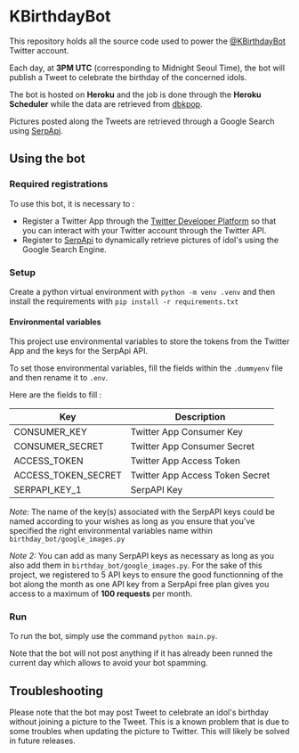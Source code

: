 # KBirthdayBot

This repository holds all the source code used to power the [@KBirthdayBot](https://twitter.com/KBirthdayBot) Twitter account.

Each day, at **3PM UTC** (corresponding to Midnight Seoul Time), the bot will publish a Tweet to celebrate the birthday of the concerned idols.

The bot is hosted on **Heroku** and the job is done through the **Heroku Scheduler** while the data are retrieved from [dbkpop](https://dbkpop.com/).

Pictures posted along the Tweets are retrieved through a Google Search using [SerpApi](https://serpapi.com/).

## Using the bot 

### Required registrations

To use this bot, it is necessary to :
- Register a Twitter App through the [Twitter Developer Platform](https://developer.twitter.com/en) so that you can interact with your Twitter account through the Twitter API.
- Register to [SerpApi](https://serpapi.com/) to dynamically retrieve pictures of idol's using the Google Search Engine.

### Setup

Create a python virtual environment with `python -m venv .venv` and then install the requirements with `pip install -r requirements.txt`

#### Environmental variables

This project use environmental variables to store the tokens from the Twitter App and the keys for the SerpApi API.

To set those environmental variables, fill the fields within the `.dummyenv` file and then rename it to `.env`.

Here are the fields to fill :

| Key                 	| Description                                                	|
|---------------------	|------------------------------------------------------------	|
| CONSUMER_KEY                	| Twitter App Consumer Key                                          	|
| CONSUMER_SECRET            	| Twitter App Consumer Secret                                      	|
| ACCESS_TOKEN 	| Twitter App Access Token                 	|
| ACCESS_TOKEN_SECRET         	| Twitter App Access Token Secret                                        	|
| SERPAPI_KEY_1      	| SerpAPI Key                                	|

*Note:* The name of the key(s) associated with the SerpAPI keys could be named according to your wishes as long as you ensure that you've specified the right environmental variables name within `birthday_bot/google_images.py`

*Note 2:* You can add as many SerpAPI keys as necessary as long as you also add them in `birthday_bot/google_images.py`. For the sake of this project, we registered to 5 API keys to ensure the good functionning of the bot along the month as one API key from a SerpApi free plan gives you access to a maximum of **100 requests** per month.

### Run

To run the bot, simply use the command `python main.py`.

Note that the bot will not post anything if it has already been runned the current day which allows to avoid your bot spamming.

## Troubleshooting

Please note that the bot may post Tweet to celebrate an idol's birthday without joining a picture to the Tweet. This is a known problem that is due to some troubles when updating the picture to Twitter. This will likely be solved in future releases.